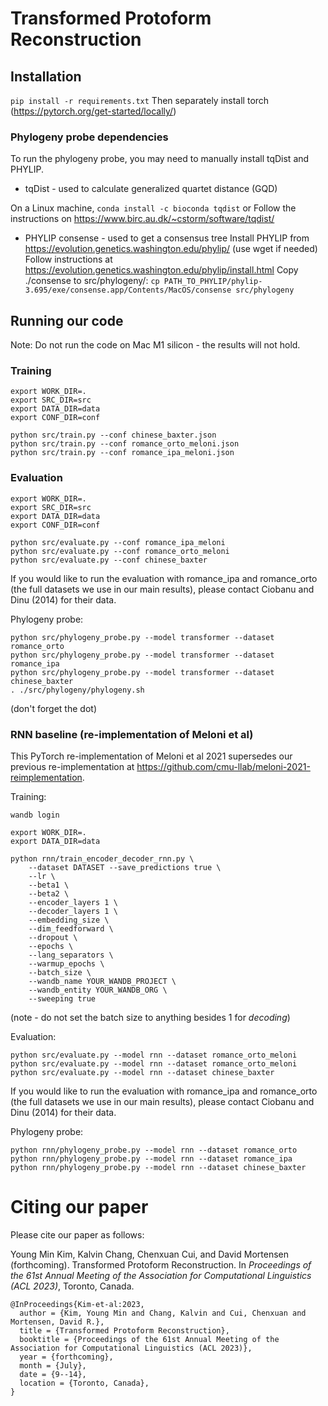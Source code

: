 # Transformed Protoform Reconstruction


## Installation
```pip install -r requirements.txt```
Then separately install torch (https://pytorch.org/get-started/locally/)

### Phylogeny probe dependencies

To run the phylogeny probe, you may need to manually install tqDist and PHYLIP.
* tqDist - used to calculate generalized quartet distance (GQD)

On a Linux machine,
```conda install -c bioconda tqdist```
or 
Follow the instructions on https://www.birc.au.dk/~cstorm/software/tqdist/

* PHYLIP consense - used to get a consensus tree
Install PHYLIP from https://evolution.genetics.washington.edu/phylip/ (use wget if needed)
Follow instructions at https://evolution.genetics.washington.edu/phylip/install.html
Copy ./consense to src/phylogeny/: ```cp PATH_TO_PHYLIP/phylip-3.695/exe/consense.app/Contents/MacOS/consense src/phylogeny```


## Running our code
Note: Do not run the code on Mac M1 silicon - the results will not hold. 

### Training
```
export WORK_DIR=.           
export SRC_DIR=src
export DATA_DIR=data
export CONF_DIR=conf

python src/train.py --conf chinese_baxter.json
python src/train.py --conf romance_orto_meloni.json
python src/train.py --conf romance_ipa_meloni.json
```

### Evaluation
```
export WORK_DIR=.           
export SRC_DIR=src
export DATA_DIR=data
export CONF_DIR=conf

python src/evaluate.py --conf romance_ipa_meloni
python src/evaluate.py --conf romance_orto_meloni
python src/evaluate.py --conf chinese_baxter
```
If you would like to run the evaluation with romance_ipa and romance_orto (the full datasets we use in our main results), please contact Ciobanu and Dinu (2014) for their data. 


Phylogeny probe:
```
python src/phylogeny_probe.py --model transformer --dataset romance_orto
python src/phylogeny_probe.py --model transformer --dataset romance_ipa
python src/phylogeny_probe.py --model transformer --dataset chinese_baxter
. ./src/phylogeny/phylogeny.sh
```
(don't forget the dot)


### RNN baseline (re-implementation of Meloni et al)
This PyTorch re-implementation of Meloni et al 2021 supersedes our previous re-implementation at https://github.com/cmu-llab/meloni-2021-reimplementation.


Training:
```
wandb login

export WORK_DIR=.
export DATA_DIR=data

python rnn/train_encoder_decoder_rnn.py \
    --dataset DATASET --save_predictions true \
    --lr \
    --beta1 \
    --beta2 \
    --encoder_layers 1 \
    --decoder_layers 1 \
    --embedding_size \
    --dim_feedforward \
    --dropout \
    --epochs \
    --lang_separators \
    --warmup_epochs \
    --batch_size \
    --wandb_name YOUR_WANDB_PROJECT \
    --wandb_entity YOUR_WANDB_ORG \
    --sweeping true
```
(note - do not set the batch size to anything besides 1 for *decoding*)


Evaluation:
```
python src/evaluate.py --model rnn --dataset romance_orto_meloni
python src/evaluate.py --model rnn --dataset romance_orto_meloni
python src/evaluate.py --model rnn --dataset chinese_baxter
```
If you would like to run the evaluation with romance_ipa and romance_orto (the full datasets we use in our main results), please contact Ciobanu and Dinu (2014) for their data. 



Phylogeny probe:
```
python rnn/phylogeny_probe.py --model rnn --dataset romance_orto
python rnn/phylogeny_probe.py --model rnn --dataset romance_ipa
python rnn/phylogeny_probe.py --model rnn --dataset chinese_baxter
```


# Citing our paper

Please cite our paper as follows:

Young Min Kim, Kalvin Chang, Chenxuan Cui, and David Mortensen (forthcoming). Transformed Protoform Reconstruction. In *Proceedings of the 61st Annual Meeting of the Association for Computational Linguistics (ACL 2023)*, Toronto, Canada.


```
@InProceedings{Kim-et-al:2023,
  author = {Kim, Young Min and Chang, Kalvin and Cui, Chenxuan and Mortensen, David R.},
  title = {Transformed Protoform Reconstruction},
  booktitle = {Proceedings of the 61st Annual Meeting of the Association for Computational Linguistics (ACL 2023)},
  year = {forthcoming},
  month = {July},
  date = {9--14},
  location = {Toronto, Canada},
}
```
